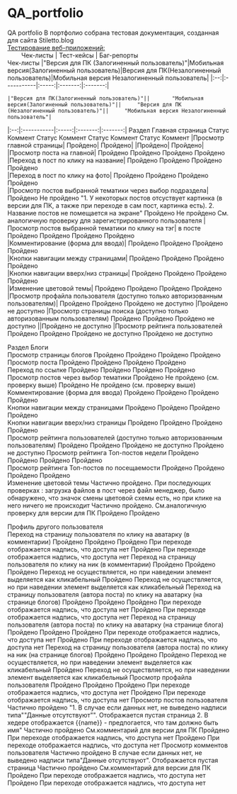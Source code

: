 # QA_portfolio
QA portfolio
В портфолио собрана тестовая документация, созданная для сайта Stiletto.blog<br>
[Тестирование веб-приложений:](#web-testing)<br>
&nbsp;&nbsp;&nbsp;&nbsp;&nbsp;&nbsp;&nbsp;&nbsp;Чек-листы | Тест-кейсы | Баг-репорты<br>
Чек-листы
|"Версия для ПК (Залогиненный пользователь)"|Мобильная версия(Залогиненный пользователь)|Версия для ПК(Незалогиненный пользователь)|Мобильная версия Незалогиненный пользователь|
|:--:|:-----------|:-----:|:-------:|:-------:|



	|"Версия для ПК(Залогиненный пользователь)"||		"Мобильная версия(Залогиненный пользователь)"||		"Версия для ПК (Незалогиненный пользователь)"||		"Мобильная версия Незалогиненный пользователь"|	
 |:--:|:-----------|:-----:|:-------:|:-------:|
Раздел Главная страница	Статус	Коммент	Статус	Коммент	Статус	Коммент	Статус	Коммент
|Просмотр главной страницы|	Пройдено|		Пройдено|		|Пройдено|		Пройдено|	
|Просмотр поста на главной|	Пройдено		Пройдено		Пройдено		Пройдено	
|Переход в пост по клику на название|	Пройдено		Пройдено		Пройдено		Пройдено	
|Переход в пост по клику на фото|	Пройдено		Пройдено		Пройдено		Пройдено	
|Просмотр постов выбранной тематики через выбор подраздела| 	Пройдено		Не пройдено	"1. У некоторых постов отсуствует картинка (в версии для ПК, а также при переходе в сам пост, картинка есть). 
2. Название постов не помещается на экране"	Пройдено		Не пройдено	См. аналогичную проверку для зарегистрированного пользователя
|Просмотр постов выбранной тематики по клику на тэг| в посте	Пройдено		Пройдено		Пройдено		Пройдено	
|Комментирование (форма для ввода)|	Пройдено		Пройдено		Пройдено		Пройдено	
|Кнопки навигации между страницами|	Пройдено		Пройдено		Пройдено		Пройдено	
|Кнопки навигации вверх/низ страницы|	Пройдено		Пройдено		Пройдено		Пройдено	
|Изменение цветовой темы|	Пройдено		Пройдено		Пройдено		Пройдено	
|Просмотр профайла пользователя (доступно только авторизованным пользователям)|	Пройдено		Пройдено		Пройдено	не доступно	|Пройдено	не доступно
|Просмотр страницы поиска (доступно только авторизованным пользователям)	Пройдено		Пройдено		Пройдено	не доступно	||Пройдено	не доступно
|Просмотр рейтинга пользователей	Пройдено		Пройдено		Пройдено	не доступно	Пройдено	не доступно
								
Раздел Блоги								
Просмотр  страницы блогов	Пройдено		Пройдено		Пройдено		Пройдено	
Просмотр поста 	Пройдено		Пройдено		Пройдено		Пройдено	
Переход по ссылке	Пройдено		Пройдено		Пройдено		Пройдено	
Просмотр постов через выбор тематики 	Пройдено		Не пройдено (см. проверку выше)		Пройдено		Не пройдено (см. проверку выше)	
Комментирование (форма для ввода)	Пройдено		Пройдено		Пройдено		Пройдено	
Кнопки навигации между страницами	Пройдено		Пройдено		Пройдено		Пройдено	
Кнопки навигации вверх/низ страницы	Пройдено		Пройдено		Пройдено		Пройдено	
Просмотр рейтинга пользователей (доступно только авторизованным пользователям)	Пройдено		Пройдено		Пройдено	не доступно	Пройдено	не доступно
Просмотр рейтинга Топ-постов недели	Пройдено		Пройдено		Пройдено		Пройдено	
Просмотр рейтинга Топ-постов по посещаемости	Пройдено		Пройдено		Пройдено		Пройдено	
Изменение цветовой темы	Частично пройдено. 	При последующих проверках : загрузка файлов в пост через файл менеджер, было обнаружено, что значок смены цветовой схемы есть, но при клике на него ничего не происходит	Частично пройдено.	См.аналогичную проверку для версии для ПК	Пройдено		Пройдено	
								
Профиль другого пользователя								
Переход на страницу пользователя по клику на аватарку (в комментарии)	Пройдено		Пройдено		Пройдено	При переходе отображается надпись, что доступа нет	Пройдено	При переходе отображается надпись, что доступа нет
Переход на страницу пользователя по клику на ник (в комментарии)	Пройдено		Пройдено		Пройдено	Переход не осуществляется, но при наведении элемент выделяется как кликабельный	Пройдено	Переход не осуществляется, но при наведении элемент выделяется как кликабельный
Переход на страницу пользователя (автора поста) по клику на аватарку (на странице блогов)	Пройдено		Пройдено		Пройдено	При переходе отображается надпись, что доступа нет	Пройдено	При переходе отображается надпись, что доступа нет
Переход на страницу пользователя (автора поста) по клику на аватарку (на странице блога)	Пройдено		Пройдено		Пройдено	При переходе отображается надпись, что доступа нет	Пройдено	При переходе отображается надпись, что доступа нет
Переход на страницу пользователя (автора поста) по клику на ник (на странице блогов)	Пройдено		Пройдено		Пройдено	Переход не осуществляется, но при наведении элемент выделяется как кликабельный	Пройдено	Переход не осуществляется, но при наведении элемент выделяется как кликабельный
Просмотр профайла пользователя	Пройдено		Пройдено		Пройдено	При переходе отображается надпись, что доступа нет	Пройдено	При переходе отображается надпись, что доступа нет
Просмотр постов пользователя 	Частично пройдено	"1. В случае если данных нет, не выведено надписи типа""Данные отсутствуют"". Отображается пустая страница
2. В хедере отображается {{name}} - предпогается, что там должно быть имя"	Частично пройдено	См.комментарий для версии для ПК	Пройдено	При переходе отображается надпись, что доступа нет	Пройдено	При переходе отображается надпись, что доступа нет
Просмотр комментов пользователя	Частично пройдено	 В случае если данных нет, не выведено надписи типа"Данные отсутствуют". Отображается пустая страница	Частично пройдено	См.комментарий для версии для ПК	Пройдено	При переходе отображается надпись, что доступа нет	Пройдено	При переходе отображается надпись, что доступа нет
